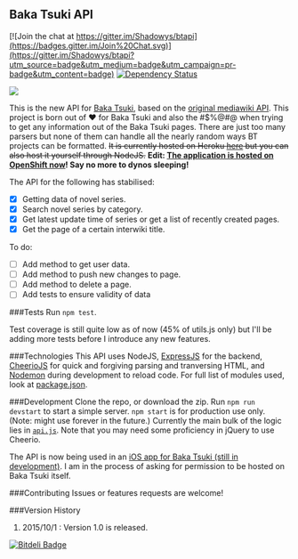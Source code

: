 ## Baka Tsuki API

[![Join the chat at https://gitter.im/Shadowys/btapi](https://badges.gitter.im/Join%20Chat.svg)](https://gitter.im/Shadowys/btapi?utm_source=badge&utm_medium=badge&utm_campaign=pr-badge&utm_content=badge)
[![Dependency Status](https://www.versioneye.com/user/projects/5716797dfcd19a0039f1787a/badge.svg?style=flat)](https://www.versioneye.com/user/projects/5716797dfcd19a0039f1787a)

[![](https://www.baka-tsuki.org/blog/wp-content/uploads/2012/04/logo.gif)](https://www.baka-tsuki.org/project/index.php?title=Main_Page)

This is the new API for [Baka Tsuki](https://www.baka-tsuki.org/project/index.php?title=Main_Page), based on the [original mediawiki API](https://www.baka-tsuki.org/project/api.php). 
This project is born out of :heart: for Baka Tsuki and also the #$%@#@ when trying to get any information out of the Baka Tsuki pages. There are just too many parsers but none of them can handle all the nearly random ways BT projects can be formatted.
~~It is currently hosted on Heroku [here](https://baka-tsuki-api.herokuapp.com/) but you can also host it yourself through NodeJS.~~
**Edit: [The application is hosted on OpenShift now](http://btapi-shadowys.rhcloud.com/)! Say no more to dynos sleeping!**

The API for the following has stabilised:
- [X] Getting data of novel series.
- [X] Search novel series by category.
- [X] Get latest update time of series or get a list of recently created pages.
- [X] Get the page of a certain interwiki title.

To do:
- [ ] Add method to get user data.
- [ ] Add method to push new changes to page.
- [ ] Add method to delete a page.
- [ ] Add tests to ensure validity of data

###Tests
Run `npm test`. 

Test coverage is still quite low as of now (45% of utils.js only) but I'll be adding more tests before I introduce any new features.

###Technologies
This API uses NodeJS, [ExpressJS](http://expressjs.com/) for the backend, [CheerioJS](http://cheeriojs.github.io/cheerio/) for quick and forgiving parsing and tranversing HTML, and [Nodemon](http://nodemon.io/) during development to reload code.
For full list of modules used, look at [package.json](https://github.com/Shadowys/btapi/blob/master/package.json).

###Development
Clone the repo, or download the zip. Run `npm run devstart` to start a simple server.
`npm start` is for production use only. (Note: might use forever in the future.)
Currently the main bulk of the logic lies in [`api.js`](https://github.com/Shadowys/btapi/blob/master/routes/api.js). 
Note that you may need some proficiency in jQuery to use Cheerio.

The API is now being used in an [iOS app for Baka Tsuki (still in development)](https://github.com/AzSiAz/LN-Reader). I am in the process of asking for permission to be hosted on Baka Tsuki itself.

###Contributing
Issues or features requests are welcome!

###Version History

1. 2015/10/1 : Version 1.0 is released.

[![Bitdeli Badge](https://d2weczhvl823v0.cloudfront.net/Shadowys/btapi/trend.png)](https://bitdeli.com/free "Bitdeli Badge")

